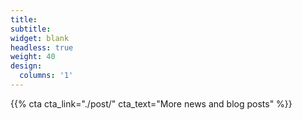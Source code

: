 ```yaml
---
title:
subtitle:
widget: blank
headless: true
weight: 40
design:
  columns: '1'
---
```


{{% cta cta_link="./post/" cta_text="More news and blog posts" %}}
